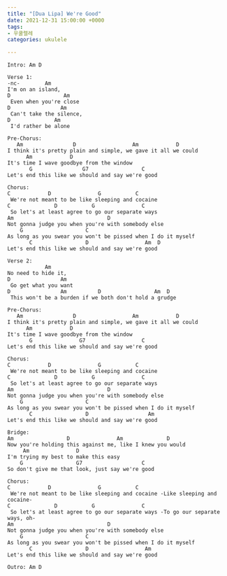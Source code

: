 ```yaml
---
title: "[Dua Lipa] We're Good"
date: 2021-12-31 15:00:00 +0000
tags:
- 우쿨렐레
categories: ukulele

---
```

    Intro: Am D
     
    Verse 1:
    -nc-        Am
    I'm on an island,
    D                 Am
     Even when you're close
    D                Am
     Can't take the silence,
    D              Am
     I'd rather be alone
     
    Pre-Chorus:
       Am                D                  Am            D
    I think it's pretty plain and simple, we gave it all we could
          Am            D
    It's time I wave goodbye from the window
           G                G7                 C
    Let's end this like we should and say we're good
     
    Chorus:
    C            D               G           C
     We're not meant to be like sleeping and cocaine
    C              D           G               C
     So let's at least agree to go our separate ways
    Am                              D
    Not gonna judge you when you're with somebody else
        G                    C
    As long as you swear you won't be pissed when I do it myself
           C                 D                  Am  D
    Let's end this like we should and say we're good
     
    Verse 2:
                Am
    No need to hide it,
    D                Am
     Go get what you want
    D                Am          D                 Am  D
     This won't be a burden if we both don't hold a grudge
     
    Pre-Chorus:
       Am                D                  Am            D
    I think it's pretty plain and simple, we gave it all we could
          Am            D
    It's time I wave goodbye from the window
           G               G7                  C
    Let's end this like we should and say we're good
     
    Chorus:
    C            D               G           C
     We're not meant to be like sleeping and cocaine
    C              D           G               C
     So let's at least agree to go our separate ways
    Am                              D
    Not gonna judge you when you're with somebody else
        G                    C
    As long as you swear you won't be pissed when I do it myself
           C                 D                   Am
    Let's end this like we should and say we're good
     
    Bridge:
    Am                 D               Am              D
    Now you're holding this against me, like I knew you would
         Am               D
    I'm trying my best to make this easy
        G                 G7                   C
    So don't give me that look, just say we're good
     
    Chorus:
    C            D               G           C
     We're not meant to be like sleeping and cocaine -Like sleeping and cocaine-
    C              D           G               C
     So let's at least agree to go our separate ways -To go our separate ways, oh-
    Am                              D
    Not gonna judge you when you're with somebody else
        G                    C
    As long as you swear you won't be pissed when I do it myself
           C                 D                  Am
    Let's end this like we should and say we're good
     
    Outro: Am D